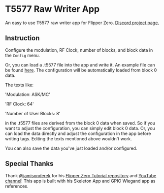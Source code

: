 # T5577 Raw Writer App
An easy to use T5577 raw writer app for Flipper Zero. [Discord project page.](https://discord.com/channels/1211622338198765599/1267190551783018659)
## Instruction

Configure the modulation, RF Clock, number of blocks, and block data in the `Config` menu. 

Or, you can load a .t5577 file into the app and write it. An example file can be found [here](https://github.com/zinongli/T5577_Raw_Writer/blob/main/examples/Tag_1.t5577). The configuration will be automatically loaded from block 0 data. 

The texts like:

'Modulation: ASK/MC'

'RF Clock: 64'

'Number of User Blocks: 8'

in the .t5577 files are derived from the block 0 data when saved. So if you want to adjust the configuration, you can simply edit block 0 data. Or, you can load the data directly and adjust the configuration in the app before writing tags. Editing the texts mentioned above wouldn't work. 

You can also save the data you've just loaded and/or configured. 

## Special Thanks
Thank [@jamisonderek](https://github.com/jamisonderek) for his [Flipper Zero Tutorial repository](https://github.com/jamisonderek/flipper-zero-tutorials) and [YouTube channel](https://github.com/jamisonderek/flipper-zero-tutorials#:~:text=YouTube%3A%20%40MrDerekJamison)! This app is built with his Skeleton App and GPIO Wiegand app as references. 
